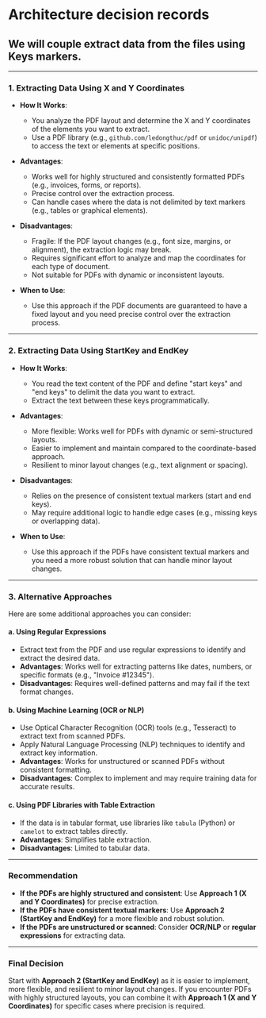 # Architecture decision records


## We will couple extract data from the files using Keys markers.

---

### **1. Extracting Data Using X and Y Coordinates**
- **How It Works**: 
  - You analyze the PDF layout and determine the X and Y coordinates of the elements you want to extract.
  - Use a PDF library (e.g., `github.com/ledongthuc/pdf` or `unidoc/unipdf`) to access the text or elements at specific positions.

- **Advantages**:
  - Works well for highly structured and consistently formatted PDFs (e.g., invoices, forms, or reports).
  - Precise control over the extraction process.
  - Can handle cases where the data is not delimited by text markers (e.g., tables or graphical elements).

- **Disadvantages**:
  - Fragile: If the PDF layout changes (e.g., font size, margins, or alignment), the extraction logic may break.
  - Requires significant effort to analyze and map the coordinates for each type of document.
  - Not suitable for PDFs with dynamic or inconsistent layouts.

- **When to Use**:
  - Use this approach if the PDF documents are guaranteed to have a fixed layout and you need precise control over the extraction process.

---

### **2. Extracting Data Using StartKey and EndKey**
- **How It Works**:
  - You read the text content of the PDF and define "start keys" and "end keys" to delimit the data you want to extract.
  - Extract the text between these keys programmatically.

- **Advantages**:
  - More flexible: Works well for PDFs with dynamic or semi-structured layouts.
  - Easier to implement and maintain compared to the coordinate-based approach.
  - Resilient to minor layout changes (e.g., text alignment or spacing).

- **Disadvantages**:
  - Relies on the presence of consistent textual markers (start and end keys).
  - May require additional logic to handle edge cases (e.g., missing keys or overlapping data).

- **When to Use**:
  - Use this approach if the PDFs have consistent textual markers and you need a more robust solution that can handle minor layout changes.

---

### **3. Alternative Approaches**
Here are some additional approaches you can consider:

#### **a. Using Regular Expressions**
- Extract text from the PDF and use regular expressions to identify and extract the desired data.
- **Advantages**: Works well for extracting patterns like dates, numbers, or specific formats (e.g., "Invoice #12345").
- **Disadvantages**: Requires well-defined patterns and may fail if the text format changes.

#### **b. Using Machine Learning (OCR or NLP)**
- Use Optical Character Recognition (OCR) tools (e.g., Tesseract) to extract text from scanned PDFs.
- Apply Natural Language Processing (NLP) techniques to identify and extract key information.
- **Advantages**: Works for unstructured or scanned PDFs without consistent formatting.
- **Disadvantages**: Complex to implement and may require training data for accurate results.

#### **c. Using PDF Libraries with Table Extraction**
- If the data is in tabular format, use libraries like `tabula` (Python) or `camelot` to extract tables directly.
- **Advantages**: Simplifies table extraction.
- **Disadvantages**: Limited to tabular data.

---

### **Recommendation**
- **If the PDFs are highly structured and consistent**: Use **Approach 1 (X and Y Coordinates)** for precise extraction.
- **If the PDFs have consistent textual markers**: Use **Approach 2 (StartKey and EndKey)** for a more flexible and robust solution.
- **If the PDFs are unstructured or scanned**: Consider **OCR/NLP** or **regular expressions** for extracting data.

---

### **Final Decision**
Start with **Approach 2 (StartKey and EndKey)** as it is easier to implement, more flexible, and resilient to minor layout changes. If you encounter PDFs with highly structured layouts, you can combine it with **Approach 1 (X and Y Coordinates)** for specific cases where precision is required.